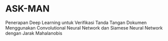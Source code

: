 # ASK-MAN
Penerapan Deep Learning untuk Verifikasi Tanda Tangan Dokumen Menggunakan Convolutional Neural Network dan Siamese Neural Network dengan Jarak Mahalanobis


<p align="center">
    
